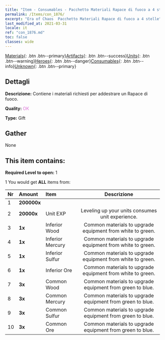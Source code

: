 ```yaml
---
title: "Item - Consumables - Pacchetto Materiali Rapace di fuoco a 4 stelle"
permalink: /Items/con_1876/
excerpt: "Era of Chaos  Pacchetto Materiali Rapace di fuoco a 4 stelle"
last_modified_at: 2021-03-31
locale: it
ref: "con_1876.md"
toc: false
classes: wide
---
```

 [Materials](/it/Items/){: .btn .btn--primary}[Artifacts](/it/Items/Artifacts/){: .btn .btn--success}[Units](/it/Items/Units/){: .btn .btn--warning}[Heroes](/it/Items/Heroes/){: .btn .btn--danger}[Consumables](/it/Items/Consumables/){: .btn .btn--info}[Unknown](/it/Items/Unknown/){: .btn .btn--primary}

## Dettagli
 **Descrizione:** Contiene i materiali richiesti per addestrare un Rapace di fuoco.

 **Quality:** <span style="color: #DA70D6">OK</span>

 **Type:** Gift

## Gather

  None

## This item contains:

 **Required Level to open:** 1

 1 You would get **ALL** items  from:

  | Nr | Amount |     Item    | Descrizione |
  |:---|:-------|:------------|:-----------:|
  | 1 |  **200000x** | <i class="fas fa-coins"/> |  | 
  | 2 |  **20000x** | Unit EXP | Leveling up your units consumes unit experience.  | 
  | 3 |  **1x** | Inferior Wood | Common materials to upgrade equipment from white to green.  | 
  | 4 |  **1x** | Inferior Mercury | Common materials to upgrade equipment from white to green.  | 
  | 5 |  **1x** | Inferior Sulfur | Common materials to upgrade equipment from white to green.  | 
  | 6 |  **1x** | Inferior Ore | Common materials to upgrade equipment from white to green.  | 
  | 7 |  **3x** | Common Wood | Common materials to upgrade equipment from green to blue.  | 
  | 8 |  **3x** | Common Mercury | Common materials to upgrade equipment from green to blue.  | 
  | 9 |  **3x** | Common Sulfur | Common materials to upgrade equipment from green to blue.  | 
  | 10 |  **3x** | Common Ore | Common materials to upgrade equipment from green to blue.  | 
